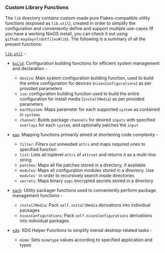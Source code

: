 ### Custom Library Functions
The `lib` directory contains custom-made pure Flakes-compatible utility functions (exposed as `lib.util`), created in order to simplify the configuration and conveniently define and support multiple use-cases (If you have a working NixOS install, you can check it out using `github:maydayv7/dotfiles#lib`). The following is a summary of all the present functions:

[`lib.util`](./default.nix) -
* [`build`](./build.nix): Configuration building functions for efficient system management and declaration -
  + `device`: Main system configuration building function, used to build the entire configuration for devices (`nixosConfigurations`) as per provided parameters
  + `iso`: configuration building function used to build the entire configuration for install media (`installMedia`) as per provided parameters
  + `eachSystem`: Maps parameter for each supported `system` as contained in `systems`
  + `channel`: Builds package `channels` for desired `inputs` with specified `overlays` for each `system`, and optionally patches the `input`

* [`map`](./map.nix): Mapping functions primarily aimed at shortening code complexity -
  + `filter`: Filters out unneeded `attrs` and maps required ones to specified function
  + `list`: Lists all toplevel `attrs` of `attrset` and returns it as a multi-line string
  + `patches`: Maps all file patches stored in a directory, if available
  + `modules`: Maps all configuration modules stored in a directory. Use `modules'` in order to recursively search inside directories
  + `secrets`: Maps binary `sops` encrypted secrets stored in a directory

* [`pack`](./pack.nix): Utility packager functions used to conveniently perform package management functions -
  + `installMedia`: Pack `self.installMedia` derivations into individual packages
  + `nixosConfigurations`: Pack `self.nixosConfigurations` derivations into individual packages

* [`xdg`](./xdg.nix): XDG Helper Functions to simplify menial desktop-related tasks -
  + `mime`: Sets `mimetype` values according to specified application and types

